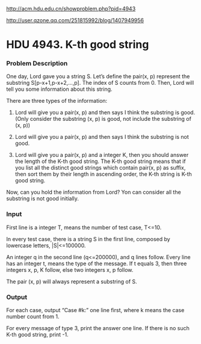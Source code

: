 http://acm.hdu.edu.cn/showproblem.php?pid=4943

http://user.qzone.qq.com/251815992/blog/1407949956



# HDU 4943. K-th good string
### Problem Description
One day, Lord gave you a string S. Let’s define the pair(x, p) represent the substring S[p-x+1,p-x+2,…,p]. The index of S counts from 0. Then, Lord will tell you some information about this string. 

There are three types of the information: 

1. Lord will give you a pair(x, p) and then says I think the substring is good.(Only consider the substring (x, p) is good, not include the substring of (x, p)) 

2. Lord will give you a pair(x, p) and then says I think the substring is not good. 

3. Lord will give you a pair(x, p) and a integer K, then you should answer the length of the K-th good string. The K-th good string means that if you list all the distinct good strings which contain pair(x, p) as suffix, then sort them by their length in ascending order, the K-th string is K-th good string. 

Now, can you hold the information from Lord? Yon can consider all the substring is not good initially.

### Input
First line is a integer T, means the number of test case, T<=10.

In every test case, there is a string S in the first line, composed by lowercase letters, |S|<=100000.

An integer q in the second line (q<=200000), and q lines follow. Every line has an integer t, means the type of the message. If t equals 3, then three integers x, p, K follow, else two integers x, p follow.

The pair (x, p) will always represent a substring of S.

### Output
For each case, output “Case #k:” one line first, where k means the case number count from 1.

For every message of type 3, print the answer one line. If there is no such K-th good string, print -1.




